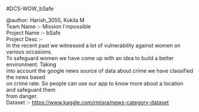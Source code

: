 #DCS-WOW_bSafe

@author: Harish_3055, Kokila M <br/>
Team Name    :- Mission I'mpossible<br/>
Project Name :- bSafe<br/>
Project Desc :- <br/>In the recent past we witnessed a lot of vulnerability against women on various occasions.<br/>
                To safeguard women we have come up with an idea to build a better environment. Taking <br/>
                into account the google news source of data about crime we have classified the news based <br/>
                on crime rate. So people can use our app to know more about a location and safeguard them<br/>
                from danger.<br/>
Dataset      :- https://www.kaggle.com/rmisra/news-category-dataset<br/>
